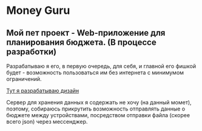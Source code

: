 # Money Guru
##  Мой пет проект - Web-приложение для планирования бюджета. (В процессе разработки)
Разрабатываю я его, в первую очередь, для себя, и главной его фишкой будет - возможность пользоваться им без интернета с минимумом ограничений.

[Тут я разрабатываю дизайн](https://www.figma.com/file/ergoErWjT6WOSxLk4QAM31/Money-Guru?type=design&node-id=1-8&mode=design&t=5amWcpDqVIfOrfK9-0)

Сервер для хранения данных я содержать не хочу (на данный момет), поэтому, собираюсь прикрутить возможность отправлять данные о бюджете между устройствами, посредством отправки файла (скорее всего json) через мессенджер.
